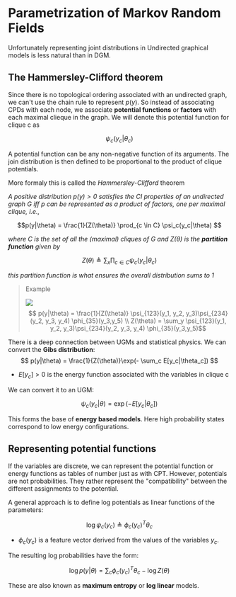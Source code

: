# Parametrization of Markov Random Fields

Unfortunately representing joint distributions in Undirected graphical models is less natural than in DGM.

## The Hammersley-Clifford theorem

Since there is no topological ordering associated with an undirected graph, we can't use the chain rule to represent $p(y)$. So instead of associating CPDs with each node, we associate **potential functions** or **factors** with each maximal clieque in the graph. We will denote this potential function for clique c as 

$$ \psi_c (y_c|\theta_c)$$

A potential function can be any non-negative function of its arguments. The join distribution is then defined to be proportional to the product of clique potentials. 

More formaly this is called the *Hammersley-Clifford* theorem

*A positive distribution $p(y) > 0$ satisfies the CI properties of an undirected graph G iff p can be represented as a product of factors, one per maximal clique, i.e.,*

$$p(y|\theta) =  \frac{1}{Z(\theta)} \prod_{c \in C}  \psi_c(y_c|\theta) $$

*where C is the set of all the (maximal) cliques of G and $Z(\theta)$ is the **partition function** given by* 

$$Z(\theta) \triangleq \sum_x \prod_{c \in C} \psi_c (y_c|\theta_c) $$

*this partition function is what ensures the overall distribution sums to 1*

> Example
>
> ![](../.images/machine_learning/markov_random_fields_parametrization.png)
> $$ p(y|\theta) = \frac{1}{Z(\theta)} \psi_{123}(y_1, y_2, y_3)\psi_{234}(y_2, y_3, y_4) \phi_{35}(y_3,y_5) \\ Z(\theta) = \sum_y \psi_{123}(y_1, y_2, y_3)\psi_{234}(y_2, y_3, y_4) \phi_{35}(y_3,y_5)$$


There is a deep connection between UGMs and statistical physics. We can convert the **Gibs distribution**:
$$
p(y|\theta) = \frac{1}{Z(\theta)}\exp(- \sum_c E[y_c|\theta_c])
$$
* $E[y_c] > 0$ is the energy function associated with the variables in clique c

We can convert it to an UGM:

$$
\psi_c(y_c|\theta) = \exp(-E[y_c|\theta_c])
$$

This forms the base of **energy based models**. Here high probability states correspond to low energy configurations.

## Representing potential functions

If the variables are discrete, we can represent the potential function or energy functions as tables of number just as with CPT. However, potentials are not probabilities. They rather represent the "compatibility" between the different assignments to the potential. 

A general approach is to define log potentials as linear functions of the parameters:

$$\log \psi_c(y_c) \triangleq \phi_c(y_c)^T\theta_c $$

* $\phi_c(y_c)$ is a feature vector derived from the values of the variables $y_c$.

The resulting log probabilities have the form:

$$ \log p(y|\theta) = \sum_c \phi_c(y_c)^T\theta_c - \log Z(\theta) $$

These are also known as **maximum entropy** or **log linear** models. 
